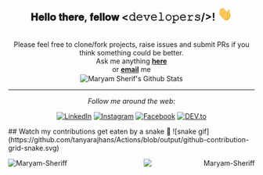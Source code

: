 <div align="center">
<h2> 𝐇𝐞𝐥𝐥𝐨 𝐭𝐡𝐞𝐫𝐞, 𝐟𝐞𝐥𝐥𝐨𝐰 <𝚍𝚎𝚟𝚎𝚕𝚘𝚙𝚎𝚛𝚜/>! <img src="https://github.com/ABSphreak/ABSphreak/blob/master/gifs/Hi.gif" width="30px"></h2>
</div>

<div align="center" width="50">


</div>

<div align="center">

<br>
Please feel free to clone/fork projects, raise issues and submit PRs if you think something could be better. <br>
Ask me anything <a href="https://github.com/Maryam-Sheriff/Maryam-Sheriff/issues/new"><b>here</b></a><br>
or <a href="mailto:maryam.sherif.fouad@gmail.com"><b>email</b></a> me


</div>

<div align="center">

<img align="center" src="https://github-readme-stats.vercel.app/api?username=Maryam-Sheriff&include_all_commits=true&count_private=true&show_icons=true&line_height=20&title_color=7A7ADB&icon_color=2234AE&text_color=D3D3D3&bg_color=0,000000,130F40" alt="Maryam Sherif's Github Stats">

</br>

---

<i>Follow me around the web:</i><br>


<a href="https://www.linkedin.com/in/maryam-sherif-fouad" target="_blank"><img src="https://img.shields.io/badge/LinkedIn-%230077B5.svg?&style=flat-square&logo=linkedin&logoColor=white" alt="LinkedIn"></a>
<a href="https://www.instagram.com/maryumsherif_" target="_blank"><img src="https://img.shields.io/badge/Instagram-%23E4405F.svg?&style=flat-square&logo=instagram&logoColor=white" alt="Instagram"></a>
<a href="https://www.facebook.com/maryam.sherif11" target="_blank"><img src="https://img.shields.io/badge/Facebook-%231877F2.svg?&style=flat-square&logo=facebook&logoColor=white" alt="Facebook"></a>
<a href="https://dev.to/maryamsheriff" target="_blank"><img src="https://img.shields.io/badge/DEV-%230A0A0A.svg?&style=flat-square&logo=DEV.to&logoColor=white" alt="DEV.to"></a>

</div>
## Watch my contributions get eaten by a snake 🐍
![snake gif](https://github.com/tanyarajhans/Actions/blob/output/github-contribution-grid-snake.svg)



<p align="left"><img width="45%" align="left" src="https://github-readme-stats.vercel.app/api?username=Maryam-Sheriff&show_icons=true&include_all_commits=true&theme=radical&hide_border=true" alt="Maryam-Sheriff" /></p>
<p align="right"><img width="45%" align="right" sy src="https://github-readme-stats.vercel.app/api/top-langs/?username=Maryam-Sheriff&layout=compact&theme=radical&hide_border=true" alt="Maryam-Sheriff" /></p>


<!--
**Maryam-Sheriff/Maryam-Sheriff** is a ✨ _special_ ✨ repository because its `README.md` (this file) appears on your GitHub profile.

Here are some ideas to get you started:

- 🔭 I’m currently working on ...
- 🌱 I’m currently learning ...
- 👯 I’m looking to collaborate on ...
- 🤔 I’m looking for help with ...
- 💬 Ask me about ...
- 📫 How to reach me: ...
- 😄 Pronouns: ...
- ⚡ Fun fact: ...
-->
